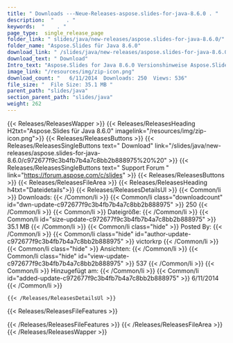```yaml
---
title: " Downloads ---Neue-Releases-aspose.slides-for-java-8.6.0 . "
description:  "    . " 
keywords:  "    . " 
page_type:  single_release_page
folder_link: " slides/java/new-releases/aspose.slides-for-java-8.6.0/"
folder_name: "Aspose.Slides für Java 8.6.0"
download_link: " /slides/java/new-releases/aspose.slides-for-java-8.6.0/c972677f9c3b4fb7b4a7c8bb2b888975"
download_text: " Download"
Intro_text: "Aspose.Slides for Java 8.6.0 Versionshinweise Aspose.Slides for Java wurde aktualisiert..."
image_link: "/resources/img/zip-icon.png"
download_count: "   6/11/2014  Downloads: 250  Views: 536"
file_size: "  File Size: 35.1 MB "
parent_path: "slides/java"
section_parent_path: "slides/java"
weight: 262
---
```


{{< Releases/ReleasesWapper >}}
  {{< Releases/ReleasesHeading H2txt="Aspose.Slides für Java 8.6.0" imagelink="/resources/img/zip-icon.png">}}
  {{< Releases/ReleasesButtons >}}
    {{< Releases/ReleasesSingleButtons text=" Download" link="/slides/java/new-releases/aspose.slides-for-java-8.6.0/c972677f9c3b4fb7b4a7c8bb2b888975%20%20" >}}
    {{< Releases/ReleasesSingleButtons text=" Support Forum " link="https://forum.aspose.com/c/slides" >}}
  {{< Releases/ReleasesButtons >}}
  {{< Releases/ReleasesFileArea >}}
    {{< Releases/ReleasesHeading h4txt="Dateidetails">}}
    {{< Releases/ReleasesDetailsUl >}}
            {{< Common/li >}} Downloads: {{< /Common/li >}}
      {{< Common/li class="downloadcount" id="dwn-update-c972677f9c3b4fb7b4a7c8bb2b888975" >}} 250 {{< /Common/li >}}
      {{< Common/li >}} Dateigröße: {{< /Common/li >}}
      {{< Common/li id="size-update-c972677f9c3b4fb7b4a7c8bb2b888975" >}} 35.1 MB {{< /Common/li >}} 
      {{< Common/li  class="hide" >}} Posted By: {{< /Common/li >}} 
      {{< Common/li class="hide" id="author-update-c972677f9c3b4fb7b4a7c8bb2b888975" >}} victorkrp {{< /Common/li >}}
      {{< Common/li class="hide" >}} Ansichten: {{< /Common/li >}}
      {{< Common/li class="hide" id="view-update-c972677f9c3b4fb7b4a7c8bb2b888975" >}} 537 {{< /Common/li >}}
      {{< Common/li >}} Hinzugefügt am: {{< /Common/li >}}
      {{< Common/li id="added-update-c972677f9c3b4fb7b4a7c8bb2b888975" >}} 6/11/2014 {{< /Common/li >}} 

    {{< /Releases/ReleasesDetailsUl >}}

  {{< Releases/ReleasesFileFeatures >}}
      
  {{< /Releases/ReleasesFileFeatures >}}
 {{< /Releases/ReleasesFileArea >}}
{{< /Releases/ReleasesWapper >}}



